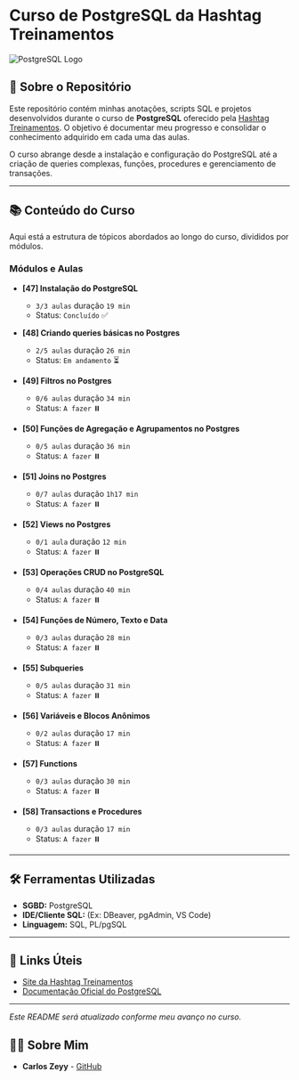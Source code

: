 # Curso de PostgreSQL da Hashtag Treinamentos

![PostgreSQL Logo](https://upload.wikimedia.org/wikipedia/commons/thumb/2/29/Postgresql_elephant.svg/1200px-Postgresql_elephant.svg.png)

## 📖 Sobre o Repositório

Este repositório contém minhas anotações, scripts SQL e projetos desenvolvidos durante o curso de **PostgreSQL** oferecido pela [Hashtag Treinamentos](https://www.hashtagtreinamentos.com/). O objetivo é documentar meu progresso e consolidar o conhecimento adquirido em cada uma das aulas.

O curso abrange desde a instalação e configuração do PostgreSQL até a criação de queries complexas, funções, procedures e gerenciamento de transações.

---

## 📚 Conteúdo do Curso

Aqui está a estrutura de tópicos abordados ao longo do curso, divididos por módulos.

### Módulos e Aulas

* **[47] Instalação do PostgreSQL**
    * `3/3 aulas`  duração `19 min`
    * Status: `Concluído` ✅

* **[48] Criando queries básicas no Postgres**
    * `2/5 aulas` duração `26 min`
    * Status: `Em andamento` ⏳

* **[49] Filtros no Postgres**
    * `0/6 aulas` duração `34 min`
    * Status: `A fazer` ⏸️

* **[50] Funções de Agregação e Agrupamentos no Postgres**
    * `0/5 aulas` duração `36 min`
    * Status: `A fazer` ⏸️

* **[51] Joins no Postgres**
    * `0/7 aulas` duração `1h17 min`
    * Status: `A fazer` ⏸️

* **[52] Views no Postgres**
    * `0/1 aula` duração `12 min`
    * Status: `A fazer` ⏸️

* **[53] Operações CRUD no PostgreSQL**
    * `0/4 aulas` duração `40 min`
    * Status: `A fazer` ⏸️

* **[54] Funções de Número, Texto e Data**
    * `0/3 aulas` duração `28 min`
    * Status: `A fazer` ⏸️

* **[55] Subqueries**
    * `0/5 aulas` duração `31 min`
    * Status: `A fazer` ⏸️

* **[56] Variáveis e Blocos Anônimos**
    * `0/2 aulas` duração `17 min`
    * Status: `A fazer` ⏸️

* **[57] Functions**
    * `0/3 aulas` duração `30 min`
    * Status: `A fazer` ⏸️

* **[58] Transactions e Procedures**
    * `0/3 aulas` duração `17 min`
    * Status: `A fazer` ⏸️

---

## 🛠️ Ferramentas Utilizadas

* **SGBD:** PostgreSQL
* **IDE/Cliente SQL:** (Ex: DBeaver, pgAdmin, VS Code)
* **Linguagem:** SQL, PL/pgSQL

---

## 🔗 Links Úteis

* [Site da Hashtag Treinamentos](https://www.hashtagtreinamentos.com/)
* [Documentação Oficial do PostgreSQL](https://www.postgresql.org/docs/)

---

*Este README será atualizado conforme meu avanço no curso.*

## 👨‍💻 Sobre Mim

* **Carlos Zeyy** - [GitHub](https://github.com/CarlosZeyy)
